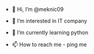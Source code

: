 - 👋 Hi, I’m @meknic09
- 👀 I’m interested in IT company 
- 🌱 I’m currently learning python  

- 📫 How to reach me - ping me 

<!---
meknic09/meknic09 is a ✨ special ✨ repository because its `README.md` (this file) appears on your GitHub profile.
You can click the Preview link to take a look at your changes.
--->

